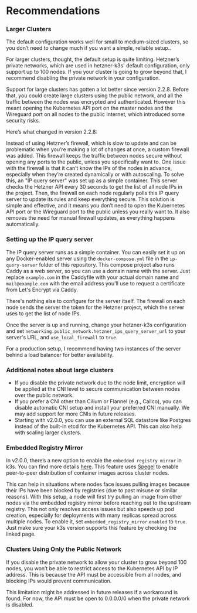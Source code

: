 # Recommendations

### Larger Clusters

The default configuration works well for small to medium-sized clusters, so you don’t need to change much if you want a simple, reliable setup..

For larger clusters, thought, the default setup is quite limiting. Hetzner’s private networks, which are used in hetzner-k3s' default configuration, only support up to 100 nodes. If you your cluster is going to grow beyond that, I recommend disabling the private network in your configuration.

Support for large clusters has gotten a lot better since version 2.2.8. Before that, you could create large clusters using the public network, and all the traffic between the nodes was encrypted and authenticated. However this meant opening the Kubernetes API port on the master nodes and the Wireguard port on all nodes to the public Internet, which introduced some security risks.

Here’s what changed in version 2.2.8:

Instead of using Hetzner’s firewall, which is slow to update and can be problematic when you’re making a lot of changes at once, a custom firewall was added. This firewall keeps the traffic between nodes secure without opening any ports to the public, unless you specifically want to.
One issue with the firewall is that it can’t know the IPs of the nodes in advance, especially when they’re created dynamically or with autoscaling. To solve this, an "IP query server" was set up as a simple container. This server checks the Hetzner API every 30 seconds to get the list of all node IPs in the project. Then, the firewall on each node regularly polls this IP query server to update its rules and keep everything secure. This solution is simple and effective, and it means you don’t need to open the Kubernetes API port or the Wireguard port to the public unless you really want to. It also removes the need for manual firewall updates, as everything happens automatically.

### Setting up the IP query server

The IP query server runs as a simple container. You can easily set it up on any Docker-enabled server using the `docker-compose.yml` file in the `ip-query-server` folder of this repository. This compose project also runs Caddy as a web server, so you can use a domain name with the server. Just replace `example.com` in the Caddyfile with your actual domain name and `mail@example.com` with the email address you'll use to request a certificate from Let's Encrypt via Caddy.

There's nothing else to configure for the server itself. The firewall on each node sends the server the token for the Hetzner project, which the server uses to get the list of node IPs.

Once the server is up and running, change your hetzner-k3s configuration and set `networking.public_network.hetzner_ips_query_server_url` to your server's URL, and `use_local_firewall` to `true`.

For a production setup, I recommend having two instances of the server behind a load balancer for better availability.

### Additional notes about large clusters

- If you disable the private network due to the node limit, encryption will be applied at the CNI level to secure communication between nodes over the public network.
- If you prefer a CNI other than Cilium or Flannel (e.g., Calico), you can disable automatic CNI setup and install your preferred CNI manually. We may add support for more CNIs in future releases.
- Starting with v2.0.0, you can use an external SQL datastore like Postgres instead of the built-in etcd for the Kubernetes API. This can also help with scaling larger clusters.

### Embedded Registry Mirror

In v2.0.0, there’s a new option to enable the `embedded registry mirror` in k3s. You can find more details [here](https://docs.k3s.io/installation/registry-mirror). This feature uses [Spegel](https://github.com/spegel-org/spegel) to enable peer-to-peer distribution of container images across cluster nodes.

This can help in situations where nodes face issues pulling images because their IPs have been blocked by registries (due to past misuse or similar reasons). With this setup, a node will first try pulling an image from other nodes via the embedded registry mirror before reaching out to the upstream registry. This not only resolves access issues but also speeds up pod creation, especially for deployments with many replicas spread across multiple nodes. To enable it, set `embedded_registry_mirror`.`enabled` to `true`. Just make sure your k3s version supports this feature by checking the linked page.

### Clusters Using Only the Public Network

If you disable the private network to allow your cluster to grow beyond 100 nodes, you won’t be able to restrict access to the Kubernetes API by IP address. This is because the API must be accessible from all nodes, and blocking IPs would prevent communication.

This limitation might be addressed in future releases if a workaround is found. For now, the API must be open to 0.0.0.0/0 when the private network is disabled.
